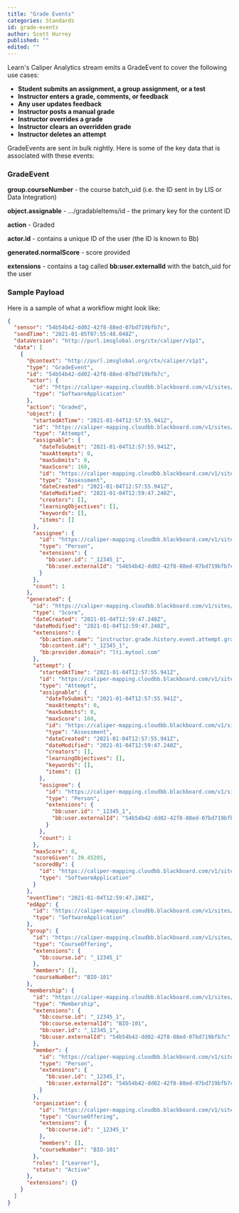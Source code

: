 ```yaml
---
title: "Grade Events"
categories: Standards
id: grade-events
author: Scott Hurrey
published: ""
edited: ""
---
```


Learn's Caliper Analytics stream emits a GradeEvent to cover the
following use cases:

- **Student submits an assignment, a group assignment, or a test**
- **Instructor enters a grade, comments, or feedback**
- **Any user updates feedback**
- **Instructor posts a manual grade**
- **Instructor overrides a grade**
- **Instructor clears an overridden grade**
- **Instructor deletes an attempt**

GradeEvents are sent in bulk nightly. Here is some of the key data that is
associated with these events:

### GradeEvent

**group.courseNumber** - the course batch_uid (i.e. the ID sent in by LIS or Data Integration)

**object.assignable** - …/gradableItems/id - the primary key for the content ID

**action** - Graded

**actor.id** - contains a unique ID of the user (the ID is known to Bb)

**generated.normalScore** - score provided

**extensions** - contains a tag called **bb:user.externalId** with the batch_uid for the user

### Sample Payload

Here is a sample of what a workflow might look like:

```json
{
  "sensor": "54b54b42-dd02-42f8-88ed-07bd719bfb7c",
  "sendTime": "2021-01-05T07:55:48.048Z",
  "dataVersion": "http://purl.imsglobal.org/ctx/caliper/v1p1",
  "data": [
    {
      "@context": "http://purl.imsglobal.org/ctx/caliper/v1p1",
      "type": "GradeEvent",
      "id": "54b54b42-dd02-42f8-88ed-07bd719bfb7c",
      "actor": {
        "id": "https://caliper-mapping.cloudbb.blackboard.com/v1/sites/54b54b42-dd02-42f8-88ed-07bd719bfb7c/applications/learn",
        "type": "SoftwareApplication"
      },
      "action": "Graded",
      "object": {
        "startedAtTime": "2021-01-04T12:57:55.941Z",
        "id": "https://caliper-mapping.cloudbb.blackboard.com/v1/sites/54b54b42-dd02-42f8-88ed-07bd719bfb7c/gradableItems/_12345_1/attempts/_12345_1",
        "type": "Attempt",
        "assignable": {
          "dateToSubmit": "2021-01-04T12:57:55.941Z",
          "maxAttempts": 0,
          "maxSubmits": 0,
          "maxScore": 160,
          "id": "https://caliper-mapping.cloudbb.blackboard.com/v1/sites/54b54b42-dd02-42f8-88ed-07bd719bfb7c/gradableItems/_12345_1",
          "type": "Assessment",
          "dateCreated": "2021-01-04T12:57:55.941Z",
          "dateModified": "2021-01-04T12:59:47.248Z",
          "creators": [],
          "learningObjectives": [],
          "keywords": [],
          "items": []
        },
        "assignee": {
          "id": "https://caliper-mapping.cloudbb.blackboard.com/v1/sites/54b54b42-dd02-42f8-88ed-07bd719bfb7c/users/0e9625cdef42403c9c8aed38d7cd80b2",
          "type": "Person",
          "extensions": {
            "bb:user.id": "_12345_1",
            "bb:user.externalId": "54b54b42-dd02-42f8-88ed-07bd719bfb7c"
          }
        },
        "count": 1
      },
      "generated": {
        "id": "https://caliper-mapping.cloudbb.blackboard.com/v1/sites/54b54b42-dd02-42f8-88ed-07bd719bfb7c/gradableItems/_12345_1/attempts/_12345_1/score",
        "type": "Score",
        "dateCreated": "2021-01-04T12:59:47.248Z",
        "dateModified": "2021-01-04T12:59:47.248Z",
        "extensions": {
          "bb:action.name": "instructor.grade.history.event.attempt.grade",
          "bb:content.id": "_12345_1",
          "bb:provider.domain": "lti.mytool.com"
        },
        "attempt": {
          "startedAtTime": "2021-01-04T12:57:55.941Z",
          "id": "https://caliper-mapping.cloudbb.blackboard.com/v1/sites/54b54b42-dd02-42f8-88ed-07bd719bfb7c/gradableItems/_12345_1/attempts/_12345_1",
          "type": "Attempt",
          "assignable": {
            "dateToSubmit": "2021-01-04T12:57:55.941Z",
            "maxAttempts": 0,
            "maxSubmits": 0,
            "maxScore": 160,
            "id": "https://caliper-mapping.cloudbb.blackboard.com/v1/sites/54b54b42-dd02-42f8-88ed-07bd719bfb7c/gradableItems/_12345_1",
            "type": "Assessment",
            "dateCreated": "2021-01-04T12:57:55.941Z",
            "dateModified": "2021-01-04T12:59:47.248Z",
            "creators": [],
            "learningObjectives": [],
            "keywords": [],
            "items": []
          },
          "assignee": {
            "id": "https://caliper-mapping.cloudbb.blackboard.com/v1/sites/54b54b42-dd02-42f8-88ed-07bd719bfb7c/users/0e9625cdef42403c9c8aed38d7cd80b2",
            "type": "Person",
            "extensions": {
              "bb:user.id": "_12345_1",
              "bb:user.externalId": "54b54b42-dd02-42f8-88ed-07bd719bfb7c"
            }
          },
          "count": 1
        },
        "maxScore": 0,
        "scoreGiven": 39.45205,
        "scoredBy": {
          "id": "https://caliper-mapping.cloudbb.blackboard.com/v1/sites/54b54b42-dd02-42f8-88ed-07bd719bfb7c/applications/learn",
          "type": "SoftwareApplication"
        }
      },
      "eventTime": "2021-01-04T12:59:47.248Z",
      "edApp": {
        "id": "https://caliper-mapping.cloudbb.blackboard.com/v1/sites/54b54b42-dd02-42f8-88ed-07bd719bfb7c/applications/learn",
        "type": "SoftwareApplication"
      },
      "group": {
        "id": "https://caliper-mapping.cloudbb.blackboard.com/v1/sites/54b54b42-dd02-42f8-88ed-07bd719bfb7c/courses/6d0140f42843472da7e3ecd150908fa3",
        "type": "CourseOffering",
        "extensions": {
          "bb:course.id": "_12345_1"
        },
        "members": [],
        "courseNumber": "BIO-101"
      },
      "membership": {
        "id": "https://caliper-mapping.cloudbb.blackboard.com/v1/sites/54b54b42-dd02-42f8-88ed-07bd719bfb7c/courses/6d0140f42843472da7e3ecd150908fa3/members/0e9625cdef42403c9c8aed38d7cd80b2",
        "type": "Membership",
        "extensions": {
          "bb:course.id": "_12345_1",
          "bb:course.externalId": "BIO-101",
          "bb:user.id": "_12345_1",
          "bb:user.externalId": "54b54b42-dd02-42f8-88ed-07bd719bfb7c"
        },
        "member": {
          "id": "https://caliper-mapping.cloudbb.blackboard.com/v1/sites/54b54b42-dd02-42f8-88ed-07bd719bfb7c/users/0e9625cdef42403c9c8aed38d7cd80b2",
          "type": "Person",
          "extensions": {
            "bb:user.id": "_12345_1",
            "bb:user.externalId": "54b54b42-dd02-42f8-88ed-07bd719bfb7c"
          }
        },
        "organization": {
          "id": "https://caliper-mapping.cloudbb.blackboard.com/v1/sites/54b54b42-dd02-42f8-88ed-07bd719bfb7c/courses/6d0140f42843472da7e3ecd150908fa3",
          "type": "CourseOffering",
          "extensions": {
            "bb:course.id": "_12345_1"
          },
          "members": [],
          "courseNumber": "BIO-101"
        },
        "roles": ["Learner"],
        "status": "Active"
      },
      "extensions": {}
    }
  ]
}
```
